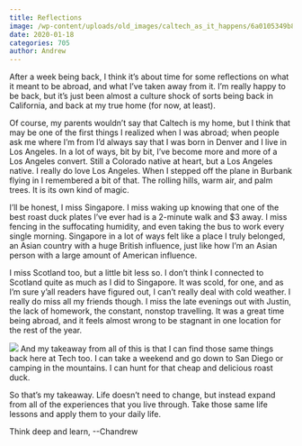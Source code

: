 ```yaml
---
title: Reflections
image: /wp-content/uploads/old_images/caltech_as_it_happens/6a0105349b8251970b0240a4dd0b4b200d.jpg
date: 2020-01-18
categories: 705
author: Andrew
---
```


After a week being back, I think it’s about time for some reflections on what it meant to be abroad, and what I’ve taken away from it. I’m really happy to be back, but it’s just been almost a culture shock of sorts being back in California, and back at my true home (for now, at least).

Of course, my parents wouldn’t say that Caltech is my home, but I think that may be one of the first things I realized when I was abroad; when people ask me where I’m from I’d always say that I was born in Denver and I live in Los Angeles. In a lot of ways, bit by bit, I’ve become more and more of a Los Angeles convert. Still a Colorado native at heart, but a Los Angeles native. I really do love Los Angeles. When I stepped off the plane in Burbank flying in I remembered a bit of that. The rolling hills, warm air, and palm trees. It is its own kind of magic.

I’ll be honest, I miss Singapore. I miss waking up knowing that one of the best roast duck plates I’ve ever had is a 2-minute walk and $3 away. I miss fencing in the suffocating humidity, and even taking the bus to work every single morning. Singapore in a lot of ways felt like a place I truly belonged, an Asian country with a huge British influence, just like how I’m an Asian person with a large amount of American influence.

I miss Scotland too, but a little bit less so. I don’t think I connected to Scotland quite as much as I did to Singapore. It was scold, for one, and as I’m sure y’all readers have figured out, I can’t really deal with cold weather. I really do miss all my friends though. I miss the late evenings out with Justin, the lack of homework, the constant, nonstop travelling. It was a great time being abroad, and it feels almost wrong to be stagnant in one location for the rest of the year.


![](/old_images/caltech_as_it_happens/6a0105349b8251970b0240a501ac88200b.jpg)
And my takeaway from all of this is that I can find those same things back here at Tech too. I can take a weekend and go down to San Diego or camping in the mountains. I can hunt for that cheap and delicious roast duck.

So that’s my takeaway. Life doesn’t need to change, but instead expand from all of the experiences that you live through. Take those same life lessons and apply them to your daily life.

Think deep and learn,
--Chandrew
